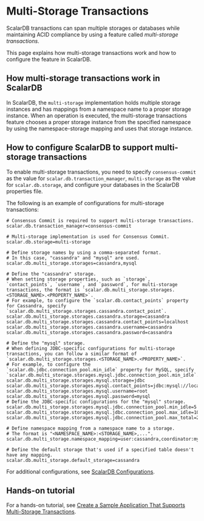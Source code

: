 # Multi-Storage Transactions

ScalarDB transactions can span multiple storages or databases while maintaining ACID compliance by using a feature called *multi-storage transactions*.

This page explains how multi-storage transactions work and how to configure the feature in ScalarDB.

## How multi-storage transactions work in ScalarDB

In ScalarDB, the `multi-storage` implementation holds multiple storage instances and has mappings from a namespace name to a proper storage instance. When an operation is executed, the multi-storage transactions feature chooses a proper storage instance from the specified namespace by using the namespace-storage mapping and uses that storage instance.

## How to configure ScalarDB to support multi-storage transactions

To enable multi-storage transactions, you need to specify `consensus-commit` as the value for `scalar.db.transaction_manager`, `multi-storage` as the value for `scalar.db.storage`, and configure your databases in the ScalarDB properties file.

The following is an example of configurations for multi-storage transactions:

```properties
# Consensus Commit is required to support multi-storage transactions.
scalar.db.transaction_manager=consensus-commit

# Multi-storage implementation is used for Consensus Commit.
scalar.db.storage=multi-storage

# Define storage names by using a comma-separated format. 
# In this case, "cassandra" and "mysql" are used.
scalar.db.multi_storage.storages=cassandra,mysql

# Define the "cassandra" storage.
# When setting storage properties, such as `storage`, `contact_points`, `username`, and `password`, for multi-storage transactions, the format is `scalar.db.multi_storage.storages.<STORAGE_NAME>.<PROPERTY_NAME>`.
# For example, to configure the `scalar.db.contact_points` property for Cassandra, specify `scalar.db.multi_storage.storages.cassandra.contact_point`.
scalar.db.multi_storage.storages.cassandra.storage=cassandra
scalar.db.multi_storage.storages.cassandra.contact_points=localhost
scalar.db.multi_storage.storages.cassandra.username=cassandra
scalar.db.multi_storage.storages.cassandra.password=cassandra

# Define the "mysql" storage.
# When defining JDBC-specific configurations for multi-storage transactions, you can follow a similar format of `scalar.db.multi_storage.storages.<STORAGE_NAME>.<PROPERTY_NAME>`.
# For example, to configure the `scalar.db.jdbc.connection_pool.min_idle` property for MySQL, specify `scalar.db.multi_storage.storages.mysql.jdbc.connection_pool.min_idle`.
scalar.db.multi_storage.storages.mysql.storage=jdbc
scalar.db.multi_storage.storages.mysql.contact_points=jdbc:mysql://localhost:3306/
scalar.db.multi_storage.storages.mysql.username=root
scalar.db.multi_storage.storages.mysql.password=mysql
# Define the JDBC-specific configurations for the "mysql" storage.
scalar.db.multi_storage.storages.mysql.jdbc.connection_pool.min_idle=5
scalar.db.multi_storage.storages.mysql.jdbc.connection_pool.max_idle=10
scalar.db.multi_storage.storages.mysql.jdbc.connection_pool.max_total=25

# Define namespace mapping from a namespace name to a storage.
# The format is "<NAMESPACE_NAME>:<STORAGE_NAME>,...".
scalar.db.multi_storage.namespace_mapping=user:cassandra,coordinator:mysql

# Define the default storage that's used if a specified table doesn't have any mapping.
scalar.db.multi_storage.default_storage=cassandra
```

For additional configurations, see [ScalarDB Configurations](configurations.md).

## Hands-on tutorial

For a hands-on tutorial, see [Create a Sample Application That Supports Multi-Storage Transactions](https://github.com/scalar-labs/scalardb-samples/tree/main/multi-storage-transaction-sample).
